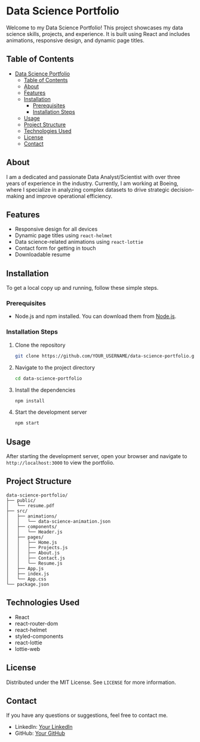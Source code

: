 # Data Science Portfolio

Welcome to my Data Science Portfolio! This project showcases my data science skills, projects, and experience. It is built using React and includes animations, responsive design, and dynamic page titles.

## Table of Contents
- [Data Science Portfolio](#data-science-portfolio)
  - [Table of Contents](#table-of-contents)
  - [About](#about)
  - [Features](#features)
  - [Installation](#installation)
    - [Prerequisites](#prerequisites)
    - [Installation Steps](#installation-steps)
  - [Usage](#usage)
  - [Project Structure](#project-structure)
  - [Technologies Used](#technologies-used)
  - [License](#license)
  - [Contact](#contact)

## About
I am a dedicated and passionate Data Analyst/Scientist with over three years of experience in the industry. Currently, I am working at Boeing, where I specialize in analyzing complex datasets to drive strategic decision-making and improve operational efficiency.

## Features
- Responsive design for all devices
- Dynamic page titles using `react-helmet`
- Data science-related animations using `react-lottie`
- Contact form for getting in touch
- Downloadable resume

## Installation
To get a local copy up and running, follow these simple steps.

### Prerequisites
- Node.js and npm installed. You can download them from [Node.js](https://nodejs.org/).

### Installation Steps
1. Clone the repository
   ```bash
   git clone https://github.com/YOUR_USERNAME/data-science-portfolio.git
   ```
2. Navigate to the project directory
   ```bash
   cd data-science-portfolio
   ```
3. Install the dependencies
   ```bash
   npm install
   ```
4. Start the development server
   ```bash
   npm start
   ```

## Usage
After starting the development server, open your browser and navigate to `http://localhost:3000` to view the portfolio.

## Project Structure
```plaintext
data-science-portfolio/
├── public/
│   └── resume.pdf
├── src/
│   ├── animations/
│   │   └── data-science-animation.json
│   ├── components/
│   │   └── Header.js
│   ├── pages/
│   │   ├── Home.js
│   │   ├── Projects.js
│   │   ├── About.js
│   │   ├── Contact.js
│   │   └── Resume.js
│   ├── App.js
│   ├── index.js
│   └── App.css
└── package.json
```

## Technologies Used
- React
- react-router-dom
- react-helmet
- styled-components
- react-lottie
- lottie-web

## License
Distributed under the MIT License. See `LICENSE` for more information.

## Contact
If you have any questions or suggestions, feel free to contact me.

- LinkedIn: [Your LinkedIn](https://www.linkedin.com/in/your-profile)
- GitHub: [Your GitHub](https://github.com/your-username)
